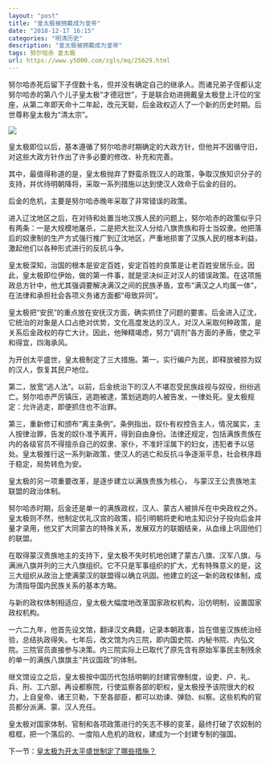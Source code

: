 ```yaml
---
layout: "post"
title: "皇太极被拥戴成为皇帝"
date: "2018-12-17 16:15"
categories: "明清历史"
description: "皇太极被拥戴成为皇帝"
tags: 努尔哈赤 皇太极
url: https://www.y5000.com/zgls/mq/25629.html
---
```






努尔哈赤死后留下子侄数十名，但并没有确定自己的继承人。而诸兄弟子侄都认定努尔哈赤的第八个儿子皇太极“才德冠世”，于是联合劝进拥戴皇太极登上汗位的宝座，从第二年即天命十二年起，改元天聪，后金政权迈人了一个新的历史时期。后世尊称皇太极为“清太宗”。

![](https://img.y5000.com/uploads/allimg/170919/13-1F91911450M92.jpg)

皇太极即位以后，基本遵循了努尔哈赤时期确定的大政方针，但他并不因循守旧，对这些大政方针作出了许多必要的修改、补充和完善。

其中，最值得称道的是，皇太极抛弃了野蛮杀戮汉人的政策，争取汉族知识分子的支持，并优待明朝降将，采取一系列措施以达到使汉人效命于后金的目的。

后金的危机，主要是努尔哈赤晚年采取了非常错误的政策。

进入辽沈地区之后，在对待和处置当地汉族人民的问题上，努尔哈赤的政策似乎只有两条：一是大规模地屠杀，二是把大批汉人分给八旗贵族和将士当奴隶。他把落后的奴隶制的生产方式强行推广到辽沈地区，严重地损害了汉族人民的根本利益，激起他们以各种形式进行的反抗斗争。

皇太极深知，治国的根本是安定百姓，安定百姓的良策是让老百姓安居乐业。因此，皇太极即位伊始，做的第一件事，就是坚决纠正对汉人的错误政策。在这项施政总方针中，他尤其强调要解决满汉之间的民族矛盾，宜布“满汉之人均属一体”，在法律和承担社会各项义务诸方面都“毋致异同”。

皇太极把“安民”的重点放在安抚汉方面，确实抓住了问题的要害。后金进入辽沈，它统治的对象是人口占绝对优势，文化高度发达的汉人，对汉人采取何种政策，是关系后金政权的存亡大计。因此，他殚精竭虑，努力“调剂”各方面的矛盾，使之平和得宜，四海承风。

为开创太平盛世，皇太极制定了三大措施。第一，实行编户为民，即释放被掠为奴的汉人，恢复其民户地位。

第二，放宽“逃人法”。以前，后金统治下的汉人不堪忍受民族歧视与奴役，纷纷逃亡。努尔哈赤严厉镇压，逃跑被逮，策划逃跑的人被告发，一律处死。皇太极规定：允许逃走，即便抓住也不治罪。

第三，重新修订和颁布“离主条例”。条例指出，奴仆有权控告主人，情况属实，主人按律治罪，告发的奴仆准予离开，得到自由身份。法律还规定，包括满族贵族在内的各级官员不得擅杀自己的奴隶、家仆，不准奸淫属下的妇女，违犯者予以惩处。皇太极推行这一系列新政策，使汉人的逃亡和反抗斗争逐渐平息，社会秩序趋于稳定，局势转危为安。

皇太极的另一项重要改革，是逐步建立以满族贵族为核心， 与蒙汉王公贵族地主联盟的政治体制。

努尔哈赤时期，后金还是单一的满族政权，汉人、蒙古人被排斥在中央政权之外。皇太极则不然，他制定优礼汉宫的政策，招引明朝将吏和地主知识分子投向后金并量才录用，他又扩大同蒙古的特殊关系，发展双方的联姻结亲，从血缘上巩固他们的联盟。

在取得蒙汉贵族地主的支持下，皇太极不失时机地创建了蒙古八旗、汉军八旗，与满洲八旗并列的三大八旗组织。它不只是军事组织的扩大，尤有特殊意义的是，这三大组织从政治上使满蒙汉的联盟得以确立巩固。他建立的这一新的政权体制，成为清指导国内民族关系的基本方略。

与新的政权体制相适应，皇太极大幅度地改革国家政权机构，沿仿明制，设置国家政权机构。

一六二九年，他首先设文馆，翻译汉文典籍，记录本朝政事，旨在借鉴汉族统治经验，总结执政得失。七年后，改文馆为内三院，即内国史院、内秘书院、内弘文院。三院官员直接参与决策。内三院实际上已取代了原先含有原始军事民主制残余的单一的满族八旗旗主“共议国政”的体制。

继文馆设立之后，皇太极按中国历代包括明朝的封建官僚制度，设吏、户、礼、兵、刑、工六部，再设都察院，行使监察各部的职权，皇太极授予该院很大的权力，上自皇帝、诸王贝勒，下至各部臣，都可以劝谏、弹劾、纠察。这些机构的官员都分派满、蒙、汉人充任。

皇太极对国家体制、官制和各项政策进行的矢志不移的变革，最终打破了农奴制的框框，把一个落后的、一度陷人危机的政权，建成为一个封建专制的强国。

下一节：[皇太极为开太平盛世制定了哪些措施？](https://www.y5000.com/zgls/mq/25630.html)
